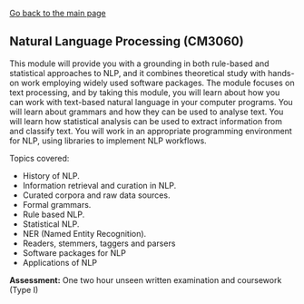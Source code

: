 [Go back to the main page](https://github.com/world-class/REPL)

## Natural Language Processing (CM3060)

This module will provide you with a grounding in both rule-based and statistical approaches to NLP,
and it combines theoretical study with hands-on work employing widely used software packages.
The module focuses on text processing, and by taking this module, you will learn about how you can
work with text-based natural language in your computer programs. You will learn about grammars
and how they can be used to analyse text. You will learn how statistical analysis can be used to
extract information from and classify text. You will work in an appropriate programming environment
for NLP, using libraries to implement NLP workflows.

Topics covered:

- History of NLP.
- Information retrieval and curation in NLP.
- Curated corpora and raw data sources.
- Formal grammars.
- Rule based NLP.
- Statistical NLP.
- NER (Named Entity Recognition).
- Readers, stemmers, taggers and parsers
- Software packages for NLP
- Applications of NLP

**Assessment:** One two hour unseen written examination and coursework (Type I)
